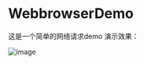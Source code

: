# WebbrowserDemo


这是一个简单的网络请求demo
演示效果：


 ![image](https://github.com/jerryq1/WebbrowserDemo/raw/master/WebbrowserDemo/UITableView.gif)
